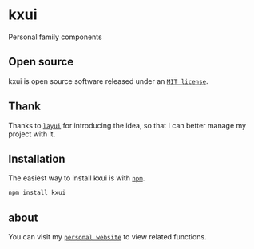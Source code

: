 # kxui

Personal family components

## Open source

kxui is open source software released under an
[`MIT license`](https://github.com/Lkx2217/kxui/blob/master/LICENSE).

## Thank

Thanks to [`layui`](https://github.com/sentsin/layui/) for introducing the idea, so that I can better manage my project with it.

## Installation

The easiest way to install kxui is with [`npm`][npm].

[npm]: https://www.npmjs.com/

```sh
npm install kxui
```

## about

You can visit my [`personal website`](http://www.kxui.org/) to view related functions.
